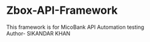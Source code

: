 # Zbox-API-Framework
This framework is for MicoBank API Automation testing
<br>
Author- SIKANDAR KHAN

